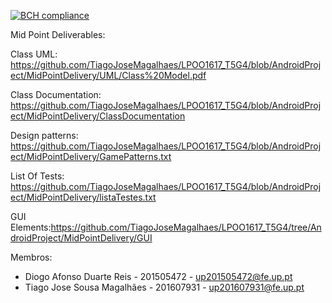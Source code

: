 [![BCH compliance](https://bettercodehub.com/edge/badge/TiagoJoseMagalhaes/LPOO1617_T5G4?branch=AndroidProject&token=2599360d9ec3b850fd8e80383b4d93a7224027a1)](https://bettercodehub.com/)

Mid Point Deliverables:

  Class UML: https://github.com/TiagoJoseMagalhaes/LPOO1617_T5G4/blob/AndroidProject/MidPointDelivery/UML/Class%20Model.pdf
  
  Class Documentation: https://github.com/TiagoJoseMagalhaes/LPOO1617_T5G4/blob/AndroidProject/MidPointDelivery/ClassDocumentation
  
  Design patterns: https://github.com/TiagoJoseMagalhaes/LPOO1617_T5G4/blob/AndroidProject/MidPointDelivery/GamePatterns.txt
  
  List Of Tests: https://github.com/TiagoJoseMagalhaes/LPOO1617_T5G4/blob/AndroidProject/MidPointDelivery/listaTestes.txt
  
  GUI Elements:https://github.com/TiagoJoseMagalhaes/LPOO1617_T5G4/tree/AndroidProject/MidPointDelivery/GUI
  

Membros:

- Diogo	Afonso	Duarte	Reis - 201505472 - up201505472@fe.up.pt
- Tiago	Jose	Sousa	Magalhães - 201607931 - up201607931@fe.up.pt

